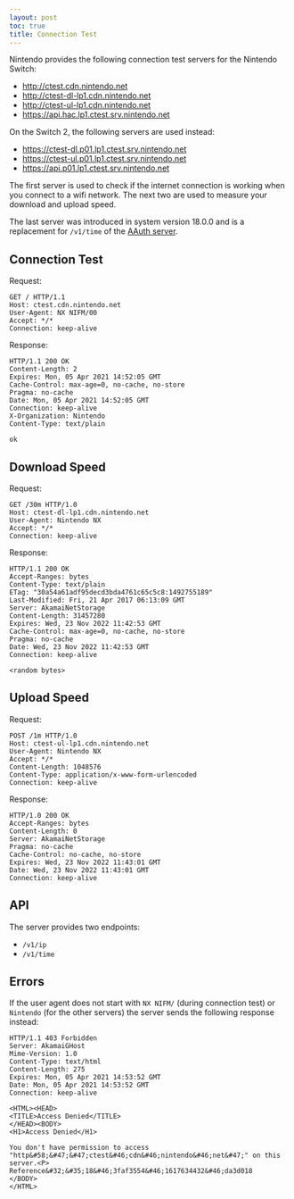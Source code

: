 ```yaml
---
layout: post
toc: true
title: Connection Test
---
```


Nintendo provides the following connection test servers for the Nintendo Switch:
* http://ctest.cdn.nintendo.net
* http://ctest-dl-lp1.cdn.nintendo.net
* http://ctest-ul-lp1.cdn.nintendo.net
* https://api.hac.lp1.ctest.srv.nintendo.net

On the Switch 2, the following servers are used instead:
* https://ctest-dl.p01.lp1.ctest.srv.nintendo.net
* https://ctest-ul.p01.lp1.ctest.srv.nintendo.net
* https://api.p01.lp1.ctest.srv.nintendo.net

The first server is used to check if the internet connection is working when you connect to a wifi network. The next two are used to measure your download and upload speed.

The last server was introduced in system version 18.0.0 and is a replacement for `/v1/time` of the [AAuth server](/docs/switch/aauth).

## Connection Test
Request:

```
GET / HTTP/1.1
Host: ctest.cdn.nintendo.net
User-Agent: NX NIFM/00
Accept: */*
Connection: keep-alive
```

Response:

```
HTTP/1.1 200 OK
Content-Length: 2
Expires: Mon, 05 Apr 2021 14:52:05 GMT
Cache-Control: max-age=0, no-cache, no-store
Pragma: no-cache
Date: Mon, 05 Apr 2021 14:52:05 GMT
Connection: keep-alive
X-Organization: Nintendo
Content-Type: text/plain

ok
```

## Download Speed
Request:

```
GET /30m HTTP/1.0
Host: ctest-dl-lp1.cdn.nintendo.net
User-Agent: Nintendo NX
Accept: */*
Connection: keep-alive
```

Response:

```
HTTP/1.1 200 OK
Accept-Ranges: bytes
Content-Type: text/plain
ETag: "30a54a61adf95decd3bda4761c65c5c8:1492755189"
Last-Modified: Fri, 21 Apr 2017 06:13:09 GMT
Server: AkamaiNetStorage
Content-Length: 31457280
Expires: Wed, 23 Nov 2022 11:42:53 GMT
Cache-Control: max-age=0, no-cache, no-store
Pragma: no-cache
Date: Wed, 23 Nov 2022 11:42:53 GMT
Connection: keep-alive

<random bytes>
```

## Upload Speed
Request:

```
POST /1m HTTP/1.0
Host: ctest-ul-lp1.cdn.nintendo.net
User-Agent: Nintendo NX
Accept: */*
Content-Length: 1048576
Content-Type: application/x-www-form-urlencoded
Connection: keep-alive
```

Response:

```
HTTP/1.0 200 OK
Accept-Ranges: bytes
Content-Length: 0
Server: AkamaiNetStorage
Pragma: no-cache
Cache-Control: no-cache, no-store
Expires: Wed, 23 Nov 2022 11:43:01 GMT
Date: Wed, 23 Nov 2022 11:43:01 GMT
Connection: keep-alive
```

## API
The server provides two endpoints:
* `/v1/ip`
* `/v1/time`

## Errors
If the user agent does not start with `NX NIFM/` (during connection test) or `Nintendo` (for the other servers) the server sends the following response instead:

```
HTTP/1.1 403 Forbidden
Server: AkamaiGHost
Mime-Version: 1.0
Content-Type: text/html
Content-Length: 275
Expires: Mon, 05 Apr 2021 14:53:52 GMT
Date: Mon, 05 Apr 2021 14:53:52 GMT
Connection: keep-alive

<HTML><HEAD>
<TITLE>Access Denied</TITLE>
</HEAD><BODY>
<H1>Access Denied</H1>
 
You don't have permission to access "http&#58;&#47;&#47;ctest&#46;cdn&#46;nintendo&#46;net&#47;" on this server.<P>
Reference&#32;&#35;18&#46;3faf3554&#46;1617634432&#46;da3d018
</BODY>
</HTML>
```
